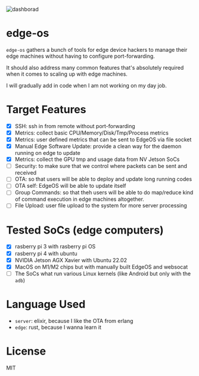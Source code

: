 ![dashborad](https://github.com/wingchen/edge-os/assets/798321/4f0471af-ec75-4a26-b3cc-51f022391829)

# edge-os

`edge-os` gathers a bunch of tools for edge device hackers to manage their edge machines without having to configure port-forwarding.

It should also address many common features that's absolutely required when it comes to scaling up with edge machines.

I will gradually add in code when I am not working on my day job.

# Target Features

- [x] SSH: ssh in from remote without port-forwarding
- [x] Metrics: collect basic CPU/Memory/Disk/Tmp/Process metrics
- [x] Metrics: user defined metrics that can be sent to EdgeOS via file socket
- [x] Manual Edge Software Update: provide a clean way for the daemon running on edge to update
- [x] Metrics: collect the GPU tmp and usage data from NV Jetson SoCs 
- [ ] Security: to make sure that we control where packets can be sent and received
- [ ] OTA: so that users will be able to deploy and update long running codes
- [ ] OTA self: EdgeOS will be able to update itself
- [ ] Group Commands: so that theh users will be able to do map/reduce kind of command execution in edge machines altogether.
- [ ] File Upload: user file upload to the system for more server processing

# Tested SoCs (edge computers)

- [x] rasberry pi 3 with rasberry pi OS
- [x] rasberry pi 4 with ubuntu
- [x] NVIDIA Jetson AGX Xavier with Ubuntu 22.02
- [x] MacOS on M1/M2 chips but with manually built EdgeOS and websocat
- [ ] The SoCs what run various Linux kernels (like Android but only with the `adb`)

# Language Used

- `server`: elixir, because I like the OTA from erlang
- `edge`: rust, because I wanna learn it

# License

MIT
